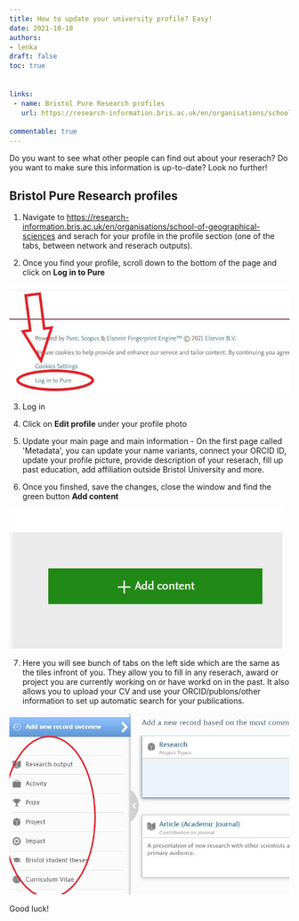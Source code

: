 ```yaml
---
title: How to update your university profile? Easy!
date: 2021-10-18
authors:
- lenka
draft: false
toc: true


links:
 - name: Bristol Pure Research profiles
   url: https://research-information.bris.ac.uk/en/organisations/school-of-geographical-sciences

commentable: true
---
```


Do you want to see what other people can find out about your reserach? Do you want to make sure this information is up-to-date? Look no further!

<!--more-->
## Bristol Pure Research profiles

1. Navigate to https://research-information.bris.ac.uk/en/organisations/school-of-geographical-sciences and serach for your profile in the profile section (one of the tabs, between network and reserach outputs).

2. Once you find your profile, scroll down to the bottom of the page and click on **Log in to Pure**

![jpg](./images/RP2.jpg)

3. Log in

4. Click on **Edit profile** under your profile photo

5. Update your main page and main information - On the first page called 'Metadata', you can update your name variants, connect your ORCID ID, update your profile picture, provide description of your reserach, fill up past education, add affiliation outside Bristol University and more. 

6. Once you finshed, save the changes, close the window and find the green button **Add content**

![jpg](./images/RP1.jpg)

7. Here you will see bunch of tabs on the left side which are the same as the tiles infront of you. They allow you to fill in any reserach, award or project you are currently working on or have workd on in the past. It also allows you to upload your CV and use your ORCID/publons/other information to set up automatic search for your publications. 

![jpg](./images/RP3.jpg)

Good luck!